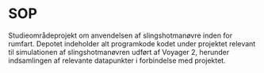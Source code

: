 # SOP
Studieområdeprojekt om anvendelsen af slingshotmanøvre inden for rumfart. Depotet indeholder alt programkode kodet under projektet relevant til simulationen af slingshotmanøvren udført af Voyager 2, herunder indsamlingen af relevante datapunkter i forbindelse med projektet.
